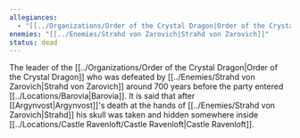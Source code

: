 ```yaml
---
allegiances:
  - "[[../Organizations/Order of the Crystal Dragon|Order of the Crystal Dragon]]"
enemies: "[[../Enemies/Strahd von Zarovich|Strahd von Zarovich]]"
status: dead
---
```


The leader of the [[../Organizations/Order of the Crystal Dragon|Order of the Crystal Dragon]] who was defeated by [[../Enemies/Strahd von Zarovich|Strahd von Zarovich]] around 700 years before the party entered [[../Locations/Barovia|Barovia]]. It is said that after [[Argynvost|Argynvost]]'s death at the hands of [[../Enemies/Strahd von Zarovich|Strahd]] his skull was taken and hidden somewhere inside [[../Locations/Castle Ravenloft/Castle Ravenloft|Castle Ravenloft]].
